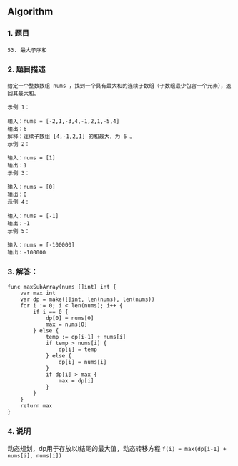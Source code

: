## Algorithm
### 1. 题目
```
53. 最大子序和
```
### 2. 题目描述
```
给定一个整数数组 nums ，找到一个具有最大和的连续子数组（子数组最少包含一个元素），返回其最大和。

示例 1：

输入：nums = [-2,1,-3,4,-1,2,1,-5,4]
输出：6
解释：连续子数组 [4,-1,2,1] 的和最大，为 6 。
示例 2：

输入：nums = [1]
输出：1
示例 3：

输入：nums = [0]
输出：0
示例 4：

输入：nums = [-1]
输出：-1
示例 5：

输入：nums = [-100000]
输出：-100000
```

### 3. 解答：
```golang
func maxSubArray(nums []int) int {
	var max int
	var dp = make([]int, len(nums), len(nums))
	for i := 0; i < len(nums); i++ {
		if i == 0 {
			dp[0] = nums[0]
			max = nums[0]
		} else {
			temp := dp[i-1] + nums[i]
			if temp > nums[i] {
				dp[i] = temp
			} else {
				dp[i] = nums[i]
			}
			if dp[i] > max {
				max = dp[i]
			}
		}
	}
	return max
}
```
### 4. 说明
动态规划，dp用于存放以i结尾的最大值，动态转移方程 `f(i) = max(dp[i-1] + nums[i], nums[i])`